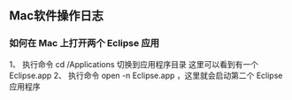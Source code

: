 Mac软件操作日志
--------------

### 如何在 Mac 上打开两个 Eclipse 应用 
1、 执行命令 cd /Applications 切换到应用程序目录 这里可以看到有一个 Eclipse.app
2、 执行命令 open -n Eclipse.app ，这里就会启动第二个 Eclipse 应用程序 
